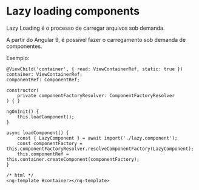 # Lazy loading components

Lazy Loading é o processo de carregar arquivos sob demanda.

A partir do Angular 9, é possível fazer o carregamento sob demanda de componentes.


Exemplo:

```
@ViewChild('container', { read: ViewContainerRef, static: true }) container: ViewContainerRef;
componentRef: ComponentRef;

constructor(
    private componentFactoryResolver: ComponentFactoryResolver
) { }

ngOnInit() {
    this.loadComponent();
}

async loadComponent() {
    const { LazyComponent } = await import('./lazy.component');
    const componentFactory = this.componentFactoryResolver.resolveComponentFactory(LazyComponent);
    this.componentRef = this.container.createComponent(componentFactory);
}

/* html */
<ng-template #container></ng-template>
```

